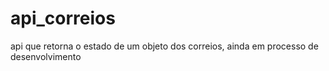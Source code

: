 # api_correios

api que retorna o estado de um objeto dos correios, ainda em processo de desenvolvimento
